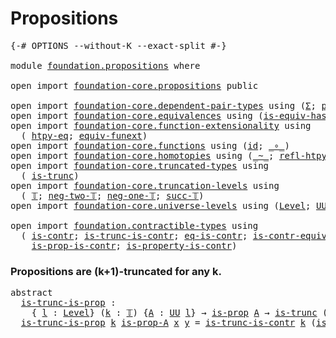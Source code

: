 # Propositions

<pre class="Agda"><a id="25" class="Symbol">{-#</a> <a id="29" class="Keyword">OPTIONS</a> <a id="37" class="Pragma">--without-K</a> <a id="49" class="Pragma">--exact-split</a> <a id="63" class="Symbol">#-}</a>

<a id="68" class="Keyword">module</a> <a id="75" href="foundation.propositions.html" class="Module">foundation.propositions</a> <a id="99" class="Keyword">where</a>

<a id="106" class="Keyword">open</a> <a id="111" class="Keyword">import</a> <a id="118" href="foundation-core.propositions.html" class="Module">foundation-core.propositions</a> <a id="147" class="Keyword">public</a>

<a id="155" class="Keyword">open</a> <a id="160" class="Keyword">import</a> <a id="167" href="foundation-core.dependent-pair-types.html" class="Module">foundation-core.dependent-pair-types</a> <a id="204" class="Keyword">using</a> <a id="210" class="Symbol">(</a><a id="211" href="foundation-core.dependent-pair-types.html#502" class="Record">Σ</a><a id="212" class="Symbol">;</a> <a id="214" href="foundation-core.dependent-pair-types.html#575" class="InductiveConstructor">pair</a><a id="218" class="Symbol">;</a> <a id="220" href="foundation-core.dependent-pair-types.html#592" class="Field">pr1</a><a id="223" class="Symbol">;</a> <a id="225" href="foundation-core.dependent-pair-types.html#604" class="Field">pr2</a><a id="228" class="Symbol">)</a>
<a id="230" class="Keyword">open</a> <a id="235" class="Keyword">import</a> <a id="242" href="foundation-core.equivalences.html" class="Module">foundation-core.equivalences</a> <a id="271" class="Keyword">using</a> <a id="277" class="Symbol">(</a><a id="278" href="foundation-core.equivalences.html#2999" class="Function">is-equiv-has-inverse</a><a id="298" class="Symbol">;</a> <a id="300" href="foundation-core.equivalences.html#1607" class="Function Operator">_≃_</a><a id="303" class="Symbol">)</a>
<a id="305" class="Keyword">open</a> <a id="310" class="Keyword">import</a> <a id="317" href="foundation-core.function-extensionality.html" class="Module">foundation-core.function-extensionality</a> <a id="357" class="Keyword">using</a>
  <a id="365" class="Symbol">(</a> <a id="367" href="foundation-core.function-extensionality.html#964" class="Function">htpy-eq</a><a id="374" class="Symbol">;</a> <a id="376" href="foundation-core.function-extensionality.html#1301" class="Function">equiv-funext</a><a id="388" class="Symbol">)</a>
<a id="390" class="Keyword">open</a> <a id="395" class="Keyword">import</a> <a id="402" href="foundation-core.functions.html" class="Module">foundation-core.functions</a> <a id="428" class="Keyword">using</a> <a id="434" class="Symbol">(</a><a id="435" href="foundation-core.functions.html#309" class="Function">id</a><a id="437" class="Symbol">;</a> <a id="439" href="foundation-core.functions.html#407" class="Function Operator">_∘_</a><a id="442" class="Symbol">)</a>
<a id="444" class="Keyword">open</a> <a id="449" class="Keyword">import</a> <a id="456" href="foundation-core.homotopies.html" class="Module">foundation-core.homotopies</a> <a id="483" class="Keyword">using</a> <a id="489" class="Symbol">(</a><a id="490" href="foundation-core.homotopies.html#467" class="Function Operator">_~_</a><a id="493" class="Symbol">;</a> <a id="495" href="foundation-core.homotopies.html#632" class="Function">refl-htpy</a><a id="504" class="Symbol">)</a>
<a id="506" class="Keyword">open</a> <a id="511" class="Keyword">import</a> <a id="518" href="foundation-core.truncated-types.html" class="Module">foundation-core.truncated-types</a> <a id="550" class="Keyword">using</a>
  <a id="558" class="Symbol">(</a> <a id="560" href="foundation-core.truncated-types.html#1727" class="Function">is-trunc</a><a id="568" class="Symbol">)</a>
<a id="570" class="Keyword">open</a> <a id="575" class="Keyword">import</a> <a id="582" href="foundation-core.truncation-levels.html" class="Module">foundation-core.truncation-levels</a> <a id="616" class="Keyword">using</a>
  <a id="624" class="Symbol">(</a> <a id="626" href="foundation-core.truncation-levels.html#382" class="Datatype">𝕋</a><a id="627" class="Symbol">;</a> <a id="629" href="foundation-core.truncation-levels.html#403" class="InductiveConstructor">neg-two-𝕋</a><a id="638" class="Symbol">;</a> <a id="640" href="foundation-core.truncation-levels.html#435" class="Function">neg-one-𝕋</a><a id="649" class="Symbol">;</a> <a id="651" href="foundation-core.truncation-levels.html#419" class="InductiveConstructor">succ-𝕋</a><a id="657" class="Symbol">)</a>
<a id="659" class="Keyword">open</a> <a id="664" class="Keyword">import</a> <a id="671" href="foundation-core.universe-levels.html" class="Module">foundation-core.universe-levels</a> <a id="703" class="Keyword">using</a> <a id="709" class="Symbol">(</a><a id="710" href="Agda.Primitive.html#597" class="Postulate">Level</a><a id="715" class="Symbol">;</a> <a id="717" href="foundation-core.universe-levels.html#222" class="Primitive">UU</a><a id="719" class="Symbol">;</a> <a id="721" href="Agda.Primitive.html#810" class="Primitive Operator">_⊔_</a><a id="724" class="Symbol">)</a>

<a id="727" class="Keyword">open</a> <a id="732" class="Keyword">import</a> <a id="739" href="foundation.contractible-types.html" class="Module">foundation.contractible-types</a> <a id="769" class="Keyword">using</a>
  <a id="777" class="Symbol">(</a> <a id="779" href="foundation-core.contractible-types.html#992" class="Function">is-contr</a><a id="787" class="Symbol">;</a> <a id="789" href="foundation.contractible-types.html#1512" class="Function">is-trunc-is-contr</a><a id="806" class="Symbol">;</a> <a id="808" href="foundation-core.contractible-types.html#1299" class="Function">eq-is-contr</a><a id="819" class="Symbol">;</a> <a id="821" href="foundation-core.contractible-types.html#3297" class="Function">is-contr-equiv</a><a id="835" class="Symbol">;</a> <a id="837" href="foundation-core.contractible-types.html#6892" class="Function">is-contr-Π</a><a id="847" class="Symbol">;</a>
    <a id="853" href="foundation-core.contractible-types.html#6613" class="Function">is-prop-is-contr</a><a id="869" class="Symbol">;</a> <a id="871" href="foundation-core.contractible-types.html#8202" class="Function">is-property-is-contr</a><a id="891" class="Symbol">)</a>
</pre>
### Propositions are (k+1)-truncated for any k.

<pre class="Agda"><a id="955" class="Keyword">abstract</a>
  <a id="is-trunc-is-prop"></a><a id="966" href="foundation.propositions.html#966" class="Function">is-trunc-is-prop</a> <a id="983" class="Symbol">:</a>
    <a id="989" class="Symbol">{</a> <a id="991" href="foundation.propositions.html#991" class="Bound">l</a> <a id="993" class="Symbol">:</a> <a id="995" href="Agda.Primitive.html#597" class="Postulate">Level</a><a id="1000" class="Symbol">}</a> <a id="1002" class="Symbol">(</a><a id="1003" href="foundation.propositions.html#1003" class="Bound">k</a> <a id="1005" class="Symbol">:</a> <a id="1007" href="foundation-core.truncation-levels.html#382" class="Datatype">𝕋</a><a id="1008" class="Symbol">)</a> <a id="1010" class="Symbol">{</a><a id="1011" href="foundation.propositions.html#1011" class="Bound">A</a> <a id="1013" class="Symbol">:</a> <a id="1015" href="foundation-core.universe-levels.html#222" class="Primitive">UU</a> <a id="1018" href="foundation.propositions.html#991" class="Bound">l</a><a id="1019" class="Symbol">}</a> <a id="1021" class="Symbol">→</a> <a id="1023" href="foundation-core.propositions.html#1295" class="Function">is-prop</a> <a id="1031" href="foundation.propositions.html#1011" class="Bound">A</a> <a id="1033" class="Symbol">→</a> <a id="1035" href="foundation-core.truncated-types.html#1727" class="Function">is-trunc</a> <a id="1044" class="Symbol">(</a><a id="1045" href="foundation-core.truncation-levels.html#419" class="InductiveConstructor">succ-𝕋</a> <a id="1052" href="foundation.propositions.html#1003" class="Bound">k</a><a id="1053" class="Symbol">)</a> <a id="1055" href="foundation.propositions.html#1011" class="Bound">A</a>
  <a id="1059" href="foundation.propositions.html#966" class="Function">is-trunc-is-prop</a> <a id="1076" href="foundation.propositions.html#1076" class="Bound">k</a> <a id="1078" href="foundation.propositions.html#1078" class="Bound">is-prop-A</a> <a id="1088" href="foundation.propositions.html#1088" class="Bound">x</a> <a id="1090" href="foundation.propositions.html#1090" class="Bound">y</a> <a id="1092" class="Symbol">=</a> <a id="1094" href="foundation.contractible-types.html#1512" class="Function">is-trunc-is-contr</a> <a id="1112" href="foundation.propositions.html#1076" class="Bound">k</a> <a id="1114" class="Symbol">(</a><a id="1115" href="foundation.propositions.html#1078" class="Bound">is-prop-A</a> <a id="1125" href="foundation.propositions.html#1088" class="Bound">x</a> <a id="1127" href="foundation.propositions.html#1090" class="Bound">y</a><a id="1128" class="Symbol">)</a>
</pre>